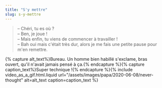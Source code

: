 ```yaml
---
title: "S'y mettre"
slug: s-y-mettre
---
```


> – Chéri, tu es où ?  
> – Ben, je joue !  
> – Mais enfin, tu viens de commencer à travailler !  
> – Bah oui mais c'était très dur, alors je me fais une petite pause pour m'en remettre.

{% capture alt_text%}Bureau. Un homme bien habillé s'exclame, bras ouvert, qu'il n'avait jamais pensé à ça.{% endcapture %}{% capture caption_text%}Super technique !{% endcapture %}{% include video_as_a_gif.html.liquid
url="/assets/images/papa/2020-06-08/never-thought"
alt=alt_text
caption=caption_text
%}
